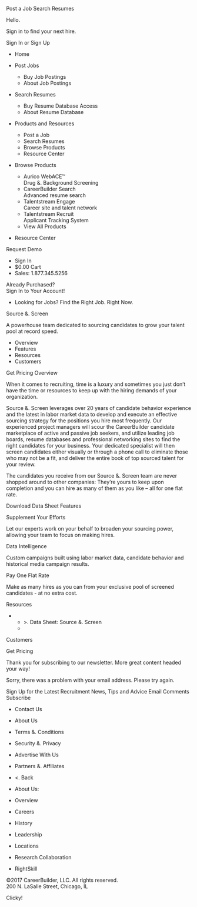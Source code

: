 Post a Job Search Resumes

Hello.

Sign in to find your next hire.

Sign In or Sign Up

*   Home

*   Post Jobs
    *   Buy Job Postings
    *   About Job Postings
*   Search Resumes
    *   Buy Resume Database Access
    *   About Resume Database
*   Products and Resources
    *   Post a Job
    *   Search Resumes
    *   Browse Products
    *   Resource Center
*   Browse Products
    *   Aurico WebACE™  
        Drug &. Background Screening
    *   CareerBuilder Search  
        Advanced resume search
    *   Talentstream Engage  
        Career site and talent network
    *   Talentstream Recruit  
        Applicant Tracking System
    *   View All Products
*   Resource Center

Request Demo

*   Sign In
*   $0.00 Cart
*   Sales: 1.877.345.5256

Already Purchased?  
Sign In to Your Account!

*   Looking for Jobs? Find the Right Job. Right Now.

Source &. Screen  

A powerhouse team dedicated to sourcing candidates to grow your talent pool at record speed.

*   Overview
*   Features
*   Resources
*   Customers

Get Pricing Overview

When it comes to recruiting, time is a luxury and sometimes you just don’t have the time or resources to keep up with the hiring demands of your organization.

Source &. Screen leverages over 20 years of candidate behavior experience and the latest in labor market data to develop and execute an effective sourcing strategy for the positions you hire most frequently. Our experienced project managers will scour the CareerBuilder candidate marketplace of active and passive job seekers, and utilize leading job boards, resume databases and professional networking sites to find the right candidates for your business. Your dedicated specialist will then screen candidates either visually or through a phone call to eliminate those who may not be a fit, and deliver the entire book of top sourced talent for your review.

The candidates you receive from our Source &. Screen team are never shopped around to other companies: They’re yours to keep upon completion and you can hire as many of them as you like – all for one flat rate.

Download Data Sheet Features  
  
  
Supplement Your Efforts  

Let our experts work on your behalf to broaden your sourcing power, allowing your team to focus on making hires.  

  
Data Intelligence  

Custom campaigns built using labor market data, candidate behavior and historical media campaign results.  

  
Pay One Flat Rate  

Make as many hires as you can from your exclusive pool of screened candidates - at no extra cost.  

Resources  

*   *   \>. Data Sheet: Source &. Screen
    *     
        

Customers  

  
Get Pricing ​

Thank you for subscribing to our newsletter. More great content headed your way!

Sorry, there was a problem with your email address. Please try again.

Sign Up for the Latest Recruitment News, Tips and Advice Email Comments Subscribe

*   Contact Us
*   About Us
*   Terms &. Conditions
*   Security &. Privacy
*   Advertise With Us
*   Partners &. Affiliates

*   <. Back
*   About Us:
*   Overview
*   Careers
*   History
*   Leadership
*   Locations
*   Research Collaboration
*   RightSkill

©2017 CareerBuilder, LLC. All rights reserved.  
200 N. LaSalle Street, Chicago, IL

Clicky!
